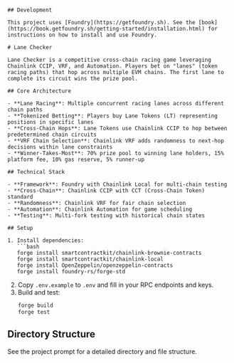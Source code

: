 
```

## Development

This project uses [Foundry](https://getfoundry.sh). See the [book](https://book.getfoundry.sh/getting-started/installation.html) for instructions on how to install and use Foundry.

# Lane Checker

Lane Checker is a competitive cross-chain racing game leveraging Chainlink CCIP, VRF, and Automation. Players bet on "lanes" (token racing paths) that hop across multiple EVM chains. The first lane to complete its circuit wins the prize pool.

## Core Architecture

- **Lane Racing**: Multiple concurrent racing lanes across different chain paths
- **Tokenized Betting**: Players buy Lane Tokens (LT) representing positions in specific lanes
- **Cross-Chain Hops**: Lane Tokens use Chainlink CCIP to hop between predetermined chain circuits
- **VRF Chain Selection**: Chainlink VRF adds randomness to next-hop decisions within lane constraints
- **Winner-Takes-Most**: 70% prize pool to winning lane holders, 15% platform fee, 10% gas reserve, 5% runner-up

## Technical Stack

- **Framework**: Foundry with Chainlink Local for multi-chain testing
- **Cross-Chain**: Chainlink CCIP with CCT (Cross-Chain Token) standard
- **Randomness**: Chainlink VRF for fair chain selection
- **Automation**: Chainlink Automation for game scheduling
- **Testing**: Multi-fork testing with historical chain states

## Setup

1. Install dependencies:
   ```bash
   forge install smartcontractkit/chainlink-brownie-contracts
   forge install smartcontractkit/chainlink-local
   forge install OpenZeppelin/openzeppelin-contracts
   forge install foundry-rs/forge-std
   ```
2. Copy `.env.example` to `.env` and fill in your RPC endpoints and keys.
3. Build and test:
   ```bash
   forge build
   forge test
   ```

## Directory Structure

See the project prompt for a detailed directory and file structure.
